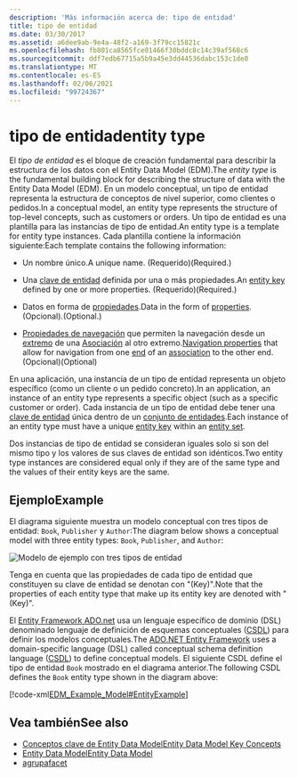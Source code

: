 ```yaml
---
description: 'Más información acerca de: tipo de entidad'
title: tipo de entidad
ms.date: 03/30/2017
ms.assetid: a6dee9ab-9e4a-48f2-a169-3f79cc15821c
ms.openlocfilehash: fb801ca8565fce01466f30bddc8c14c39af568c6
ms.sourcegitcommit: ddf7edb67715a5b9a45e3dd44536dabc153c1de0
ms.translationtype: MT
ms.contentlocale: es-ES
ms.lasthandoff: 02/06/2021
ms.locfileid: "99724367"
---
```

# <a name="entity-type"></a><span data-ttu-id="a16a0-103">tipo de entidad</span><span class="sxs-lookup"><span data-stu-id="a16a0-103">entity type</span></span>

<span data-ttu-id="a16a0-104">El *tipo de entidad* es el bloque de creación fundamental para describir la estructura de los datos con el Entity Data Model (EDM).</span><span class="sxs-lookup"><span data-stu-id="a16a0-104">The *entity type* is the fundamental building block for describing the structure of data with the Entity Data Model (EDM).</span></span> <span data-ttu-id="a16a0-105">En un modelo conceptual, un tipo de entidad representa la estructura de conceptos de nivel superior, como clientes o pedidos.</span><span class="sxs-lookup"><span data-stu-id="a16a0-105">In a conceptual model, an entity type represents the structure of top-level concepts, such as customers or orders.</span></span> <span data-ttu-id="a16a0-106">Un tipo de entidad es una plantilla para las instancias de tipo de entidad.</span><span class="sxs-lookup"><span data-stu-id="a16a0-106">An entity type is a template for entity type instances.</span></span> <span data-ttu-id="a16a0-107">Cada plantilla contiene la información siguiente:</span><span class="sxs-lookup"><span data-stu-id="a16a0-107">Each template contains the following information:</span></span>  
  
- <span data-ttu-id="a16a0-108">Un nombre único.</span><span class="sxs-lookup"><span data-stu-id="a16a0-108">A unique name.</span></span> <span data-ttu-id="a16a0-109">(Requerido)</span><span class="sxs-lookup"><span data-stu-id="a16a0-109">(Required.)</span></span>  
  
- <span data-ttu-id="a16a0-110">Una [clave de entidad](entity-key.md) definida por una o más propiedades.</span><span class="sxs-lookup"><span data-stu-id="a16a0-110">An [entity key](entity-key.md) defined by one or more properties.</span></span> <span data-ttu-id="a16a0-111">(Requerido)</span><span class="sxs-lookup"><span data-stu-id="a16a0-111">(Required.)</span></span>  
  
- <span data-ttu-id="a16a0-112">Datos en forma de [propiedades](property.md).</span><span class="sxs-lookup"><span data-stu-id="a16a0-112">Data in the form of [properties](property.md).</span></span> <span data-ttu-id="a16a0-113">(Opcional).</span><span class="sxs-lookup"><span data-stu-id="a16a0-113">(Optional.)</span></span>  
  
- <span data-ttu-id="a16a0-114">[Propiedades de navegación](navigation-property.md) que permiten la navegación desde un [extremo](association-end.md) de una [Asociación](association-type.md) al otro extremo.</span><span class="sxs-lookup"><span data-stu-id="a16a0-114">[Navigation properties](navigation-property.md) that allow for navigation from one [end](association-end.md) of an [association](association-type.md) to the other end.</span></span> <span data-ttu-id="a16a0-115">(Opcional)</span><span class="sxs-lookup"><span data-stu-id="a16a0-115">(Optional)</span></span>  
  
 <span data-ttu-id="a16a0-116">En una aplicación, una instancia de un tipo de entidad representa un objeto específico (como un cliente o un pedido concreto).</span><span class="sxs-lookup"><span data-stu-id="a16a0-116">In an application, an instance of an entity type represents a specific object (such as a specific customer or order).</span></span> <span data-ttu-id="a16a0-117">Cada instancia de un tipo de entidad debe tener una [clave de entidad](entity-key.md) única dentro de un [conjunto de entidades](entity-set.md).</span><span class="sxs-lookup"><span data-stu-id="a16a0-117">Each instance of an entity type must have a unique [entity key](entity-key.md) within an [entity set](entity-set.md).</span></span>  
  
 <span data-ttu-id="a16a0-118">Dos instancias de tipo de entidad se consideran iguales solo si son del mismo tipo y los valores de sus claves de entidad son idénticos.</span><span class="sxs-lookup"><span data-stu-id="a16a0-118">Two entity type instances are considered equal only if they are of the same type and the values of their entity keys are the same.</span></span>  
  
## <a name="example"></a><span data-ttu-id="a16a0-119">Ejemplo</span><span class="sxs-lookup"><span data-stu-id="a16a0-119">Example</span></span>  

 <span data-ttu-id="a16a0-120">El diagrama siguiente muestra un modelo conceptual con tres tipos de entidad: `Book`, `Publisher` y `Author`:</span><span class="sxs-lookup"><span data-stu-id="a16a0-120">The diagram below shows a conceptual model with three entity types: `Book`, `Publisher`, and `Author`:</span></span>  
  
 ![Modelo de ejemplo con tres tipos de entidad](./media/entity-type/example-model-three-entity-types.gif)  
  
 <span data-ttu-id="a16a0-122">Tenga en cuenta que las propiedades de cada tipo de entidad que constituyen su clave de entidad se denotan con "(Key)".</span><span class="sxs-lookup"><span data-stu-id="a16a0-122">Note that the properties of each entity type that make up its entity key are denoted with "(Key)".</span></span>  
  
 <span data-ttu-id="a16a0-123">El [Entity Framework ADO.net](./ef/index.md) usa un lenguaje específico de dominio (DSL) denominado lenguaje de definición de esquemas conceptuales ([CSDL](/ef/ef6/modeling/designer/advanced/edmx/csdl-spec)) para definir los modelos conceptuales.</span><span class="sxs-lookup"><span data-stu-id="a16a0-123">The [ADO.NET Entity Framework](./ef/index.md) uses a domain-specific language (DSL) called conceptual schema definition language ([CSDL](/ef/ef6/modeling/designer/advanced/edmx/csdl-spec)) to define conceptual models.</span></span> <span data-ttu-id="a16a0-124">El siguiente CSDL define el tipo de entidad `Book` mostrado en el diagrama anterior.</span><span class="sxs-lookup"><span data-stu-id="a16a0-124">The following CSDL defines the `Book` entity type shown in the diagram above:</span></span>  
  
 [!code-xml[EDM_Example_Model#EntityExample](../../../../samples/snippets/xml/VS_Snippets_Data/edm_example_model/xml/books.edmx#entityexample)]  
  
## <a name="see-also"></a><span data-ttu-id="a16a0-125">Vea también</span><span class="sxs-lookup"><span data-stu-id="a16a0-125">See also</span></span>

- [<span data-ttu-id="a16a0-126">Conceptos clave de Entity Data Model</span><span class="sxs-lookup"><span data-stu-id="a16a0-126">Entity Data Model Key Concepts</span></span>](entity-data-model-key-concepts.md)
- [<span data-ttu-id="a16a0-127">Entity Data Model</span><span class="sxs-lookup"><span data-stu-id="a16a0-127">Entity Data Model</span></span>](entity-data-model.md)
- [<span data-ttu-id="a16a0-128">agrupa</span><span class="sxs-lookup"><span data-stu-id="a16a0-128">facet</span></span>](facet.md)
